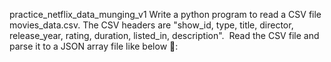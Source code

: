 practice_netflix_data_munging_v1
Write a python program to read a CSV file movies_data.csv.​
The CSV headers are  "show_id, type, title, director, release_year, rating, duration, listed_in, description".​
​
Read the CSV file and parse it to a JSON array file like below ​:
